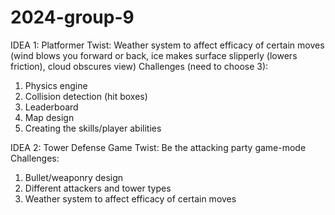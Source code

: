 # 2024-group-9
IDEA 1: Platformer 
Twist: Weather system to affect efficacy of certain moves (wind blows you forward or back, ice makes surface slipperly (lowers friction), cloud obscures view)
Challenges (need to choose 3): 
1. Physics engine
2. Collision detection (hit boxes)
3. Leaderboard
4. Map design
5. Creating the skills/player abilities


IDEA 2: Tower Defense Game
Twist: Be the attacking party game-mode
Challenges: 
1. Bullet/weaponry design
2. Different attackers and tower types
3. Weather system to affect efficacy of certain moves
